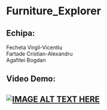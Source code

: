# Furniture_Explorer

<h2>Echipa:</h2>
Fecheta Virgil-Vicentiu<br>
Fartade Cristian-Alexandru<br>
Agafitei Bogdan<br>

<h2>Video Demo:<h2>
  
[![IMAGE ALT TEXT HERE](https://img.youtube.com/vi/edJhOKF1QT0/0.jpg)](https://www.youtube.com/watch?v=edJhOKF1QT0)
